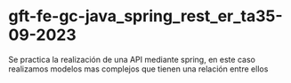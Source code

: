 # gft-fe-gc-java_spring_rest_er_ta35-09-2023
Se practica la realización de una API mediante spring, en este caso realizamos modelos mas complejos que tienen una relación entre ellos
